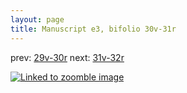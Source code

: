 ```yaml
---
layout: page
title: Manuscript e3, bifolio 30v-31r
---
```


prev: [29v-30r](../29v-30r/) next: [31v-32r](../31v-32r/)



[![Linked to zoomble image](http://www.homermultitext.org/iipsrv?IIIF=/project/homer/pyramidal/deepzoom/hmt/e3bifolio/v1/vb_30v_31r.tif/full/2000,/0/default.jpg)](http://www.homermultitext.org/ict2/?urn=urn:cite2:hmt:e3bifolio.v1:vb_30v_31r)

